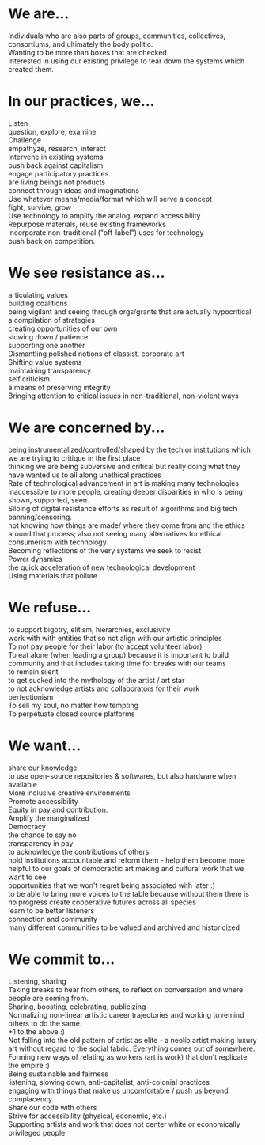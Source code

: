 # We are...
Individuals who are also parts of groups, communities, collectives, consortiums, and ultimately the body politic.  
Wanting to be more than boxes that are checked.  
Interested in using our existing privilege to tear down the systems which created them.

# In our practices, we...
Listen  
question, explore, examine  
Challenge  
empathyze, research, interact  
Intervene in existing systems  
push back against capitalism  
engage participatory practices  
are living beings not products  
connect through ideas and imaginations  
Use whatever means/media/format which will serve a concept  
fight, survive, grow  
Use technology to amplify the analog, expand accessibility  
Repurpose materials, reuse existing frameworks  
incorporate non-traditional ("off-label") uses for technology  
push back on competition.  

# We see resistance as...
articulating values  
building coalitions  
being vigilant and seeing through orgs/grants that are actually hypocritical  
a compilation of strategies  
creating opportunities of our own  
slowing down / patience  
supporting one another  
Dismantling polished notions of classist, corporate art   
Shifting value systems   
maintaining transparency  
self criticism  
a means of preserving integrity  
Bringing attention to critical issues in non-traditional, non-violent ways  


# We are concerned by...
being instrumentalized/controlled/shaped by the tech or institutions which we are trying to critique in the first place  
thinking we are being subversive and critical but really doing what they have wanted us to all along
unethical practices  
Rate of technological advancement in art is making many technologies inaccessible to more people, creating deeper disparities in who is being shown, supported, seen.  
Siloing of digital resistance efforts as result of algorithms and big tech banning/censoring.  
not knowing how things are made/ where they come from and the ethics around that process; also not seeing many alternatives for ethical consumerism with technology  
Becoming reflections of the very systems we seek to resist   
Power dynamics  
the quick acceleration of new technological development  
Using materials that pollute  

# We refuse...
to support bigotry, elitism, hierarchies, exclusivity  
work with with entities that so not align with our artistic principles  
To not pay people for their labor (to accept volunteer labor)  
To eat alone (when leading a group) because it is important to build community and that includes taking time for breaks with our teams  
to remain silent  
to get sucked into the mythology of the artist / art star  
to not acknowledge artists and collaborators for their work  
perfectionism  
To sell my soul, no matter how tempting  
To perpetuate closed source platforms  

# We want...
share our knowledge  
to use open-source repositories & softwares, but also hardware when available  
More inclusive creative environments  
Promote accessibility  
Equity in pay and contribution.  
Amplify the marginalized  
Democracy  
the chance to say no  
transparency in pay  
to acknowledge the contributions of others  
hold institutions accountable and reform them - help them become more helpful to our goals of democractic art making and cultural work that we want to see   
opportunities that we won't regret being associated with later :)  
to be able to bring more voices to the table because without them there is no progress
create cooperative futures across all species  
learn to be better listeners  
connection and community  
many different communities to be valued and archived and historicized  

# We commit to...
Listening, sharing  
Taking breaks to hear from others, to reflect on conversation and where people are coming from.  
Sharing, boosting, celebrating, publicizing  
Normalizing non-linear artistic career trajectories and working to remind others to do the same.  
+1 to the above :)  
Not falling into the old pattern of artist as elite - a neolib artist making luxury art without regard to the social fabric. Everything comes out of somewhere.  
Forming new ways of relating as workers (art is work) that don't replicate the empire :)  
Being sustainable and fairness  
listening, slowing down, anti-capitalist, anti-colonial practices   
engaging with things that make us uncomfortable / push us beyond complacency   
Share our code with others  
Strive for accessibility (physical, economic, etc.)  
Supporting artists and work that does not center white or economically privileged people
